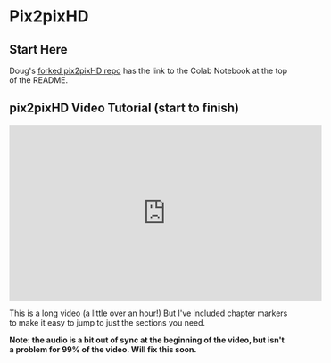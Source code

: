 # Pix2pixHD

## Start Here
Doug's [forked pix2pixHD repo](https://github.com/dougrosman/pix2pixHD) has the link to the Colab Notebook at the top of the README.

## pix2pixHD Video Tutorial (start to finish)
<iframe width="560" height="315" src="https://www.youtube.com/embed/0zWzhkgH4T8" title="YouTube video player" frameborder="0" allow="accelerometer; autoplay; clipboard-write; encrypted-media; gyroscope; picture-in-picture" allowfullscreen></iframe>

This is a long video (a little over an hour!) But I've included chapter markers to make it easy to jump to just the sections you need.

**Note: the audio is a bit out of sync at the beginning of the video, but isn't a problem for 99% of the video. Will fix this soon.**

